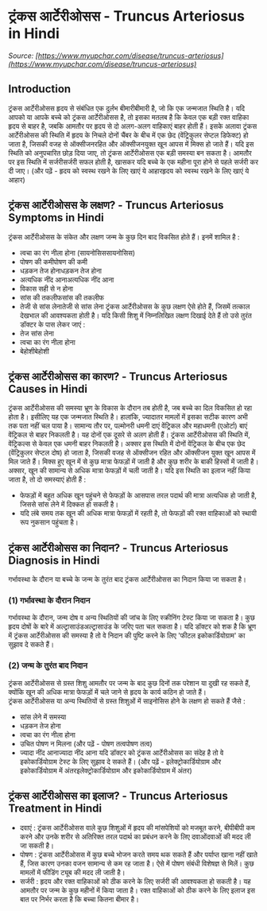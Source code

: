# ट्रंकस आर्टेरीओसस - Truncus Arteriosus in Hindi
_Source: [https://www.myupchar.com/disease/truncus-arteriosus](https://www.myupchar.com/disease/truncus-arteriosus)_

## Introduction
ट्रंकस आर्टेरीओसस हृदय से संबंधित एक दुर्लभ बीमारीबीमारी है, जो कि एक जन्मजात स्थिति है। यदि आपको या आपके बच्चे को ट्रंकस आर्टेरीओसस है, तो इसका मतलब है कि केवल एक बड़ी रक्त वाहिका हृदय से बाहर है, जबकि आमतौर पर हृदय से दो अलग-अलग वाहिकाएं बाहर होती हैं।
इसके अलावा ट्रंकस आर्टेरीओसस की स्थिति में हृदय के निचले दोनों चैंबर के बीच में एक छेद (वेंट्रिकुलर सेप्टल डिफेक्ट) हो जाता है, जिसकी वजह से ऑक्सीजनरहित और ऑक्सीजनयुक्त खून आपस में मिक्स हो जाते हैं।
यदि इस स्थिति को अनुपचारित छोड़ दिया जाए, तो ट्रंकस आर्टेरीओसस एक बड़ी समस्या बन सकता है। आमतौर पर इस स्थिति में सर्जरीसर्जरी सफल होती है, खासकर यदि बच्चे के एक महीना पूरा होने से पहले सर्जरी कर दी जाए।
(और पढ़ें - हृदय को स्वस्थ रखने के लिए खाएं ये आहारहृदय को स्वस्थ रखने के लिए खाएं ये आहार)

## ट्रंकस आर्टेरीओसस के लक्षण? - Truncus Arteriosus Symptoms in Hindi
ट्रंकस आर्टेरीओसस के संकेत और लक्षण जन्म के कुछ दिन बाद विकसित होते हैं। इनमें शामिल है :
- त्वचा का रंग नीला होना (सायनोसिससायनोसिस)
- पोषण की कमीपोषण की कमी
- धड़कन तेज होनाधड़कन तेज होना
- अत्यधिक नींद आनाअत्यधिक नींद आना
- विकास सही से न होना
- सांस की तकलीफसांस की तकलीफ
- तेजी से सांस लेनातेजी से सांस लेना
ट्रंकस आर्टेरीओसस के कुछ लक्षण ऐसे होते हैं, जिसमें तत्काल देखभाल की आवश्यकता होती है। यदि किसी शिशु में निम्नलिखित लक्षण दिखाई देते हैं तो उसे तुरंत डॉक्टर के पास लेकर जाएं :
- तेज सांस लेना
- त्वचा का रंग नीला होना
- बेहोशीबेहोशी

## ट्रंकस आर्टेरीओसस का कारण? - Truncus Arteriosus Causes in Hindi
ट्रंकस आर्टेरीओसस की समस्या भ्रूण के विकास के दौरान तब होती है, जब बच्चे का दिल विकसित हो रहा होता है। इसीलिए यह एक जन्मजात स्थिति है। हालांकि, ज्यादातर मामलों में इसका सटीक कारण अभी तक पता नहीं चल पाया है।
सामान्य तौर पर, पल्मोनरी धमनी दाएं वेंट्रिकल और महाधमनी (एओर्टा) बाएं वेंट्रिकल से बाहर निकलती है। यह दोनों एक दूसरे से अलग होती हैं।
ट्रंकस आर्टेरीओसस की स्थिति में, वेंट्रिकल्स से केवल एक धमनी बाहर निकलती है। अक्सर इस स्थिति में दोनों वेंट्रिकल के बीच एक छेद (वेंट्रिकुलर सेप्टल दोष) हो जाता है, जिसकी वजह से ऑक्सीजन रहित और ऑक्सीजन युक्त खून आपस में मिल जाते हैं।
मिक्स हुए खून में से कुछ मात्रा फेफड़ों में जाती है और कुछ शरीर के बाकी हिस्सों में जाती है। अक्सर, खून की सामान्य से अधिक मात्रा फेफड़ों में चली जाती है।
यदि इस स्थिति का इलाज नहीं किया जाता है, तो दो समस्याएं होती हैं :
- फेफड़ों में बहुत अधिक खून पहुंचने से फेफड़ों के आसपास तरल पदार्थ की मात्रा अत्यधिक हो जाती है, जिससे सांस लेने में दिक्कत हो सकती है।
- यदि लंबे समय तक खून की अधिक मात्रा फेफड़ों में रहती है, तो फेफड़ों की रक्त वाहिकाओं को स्थायी रूप नुकसान पहुंचता है।

## ट्रंकस आर्टेरीओसस का निदान? - Truncus Arteriosus Diagnosis in Hindi
गर्भावस्था के दौरान या बच्चे के जन्म के तुरंत बाद ट्रंकस आर्टेरीओसस का निदान किया जा सकता है।
### (1) गर्भावस्था के दौरान निदान
गर्भावस्था के दौरान, जन्म दोष व अन्य स्थितियों की जांच के लिए स्क्रीनिंग टेस्ट किया जा सकता है। कुछ हृदय दोषों के बारे में अल्ट्रासाउंडअल्ट्रासाउंड के जरिए पता चल सकता है। यदि डॉक्टर को शक है कि भ्रूण में ट्रंकस आर्टेरीओसस की समस्या है तो वे निदान की पुष्टि करने के लिए 'फीटल इकोकार्डियोग्राम' का सुझाव दे सकते हैं।
### (2) जन्म के तुरंत बाद निदान
ट्रंकस आर्टेरीओसस से ग्रस्त शिशु आमतौर पर जन्म के बाद कुछ दिनों तक परेशान या दुखी रह सकते हैं, क्योंकि खून की अधिक मात्रा फेफड़ों में चले जाने से हृदय के कार्य कठिन हो जाते हैं। ट्रंकस आर्टेरीओसस या अन्य स्थितियों से ग्रस्त शिशुओं में साइनोसिस होने के लक्षण हो सकते हैं जैसे :
- सांस लेने में समस्या
- धड़कन तेज होना
- त्वचा का रंग नीला होना
- उचित पोषण न मिलना (और पढ़ें - पोषण तत्वपोषण तत्व)
- ज्यादा नींद आनाज्यादा नींद आना
यदि डॉक्टर को ट्रंकस आर्टेरीओसस का संदेह है तो वे इकोकार्डियोग्राम टेस्ट के लिए सुझाव दे सकते हैं।
(और पढ़ें - इलेक्ट्रोकार्डियोग्राम और इकोकार्डियोग्राम में अंतरइलेक्ट्रोकार्डियोग्राम और इकोकार्डियोग्राम में अंतर)

## ट्रंकस आर्टेरीओसस का इलाज? - Truncus Arteriosus Treatment in Hindi
- दवाएं : ट्रंकस आर्टेरीओसस वाले कुछ शिशुओं में हृदय की मांसपेशियों को मजबूत करने, बीपीबीपी कम करने और उनके शरीर से अतिरिक्त तरल पदार्थ का प्रबंधन करने के लिए दवाओंदवाओं की मदद ली जा सकती है।
- पोषण : ट्रंकस आर्टेरीओसस में कुछ बच्चे भोजन करते समय थक सकते हैं और पर्याप्त खाना नहीं खाते हैं, जिस कारण उनका वजन सामान्य से कम रह जाता है। ऐसे में पोषण संबंधी विशेषज्ञ से मिलें। कुछ मामलों में फीडिंग ट्यूब की मदद ली जाती है।
- सर्जरी : हृदय और रक्त वाहिकाओं को ठीक करने के लिए सर्जरी की आवश्यकता हो सकती है। यह आमतौर पर जन्म के कुछ महीनों में किया जाता है। रक्त वाहिकाओं को ठीक करने के लिए इलाज इस बात पर निर्भर करता है कि बच्चा कितना बीमार है।

